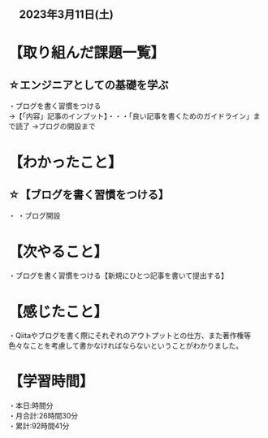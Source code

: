 ## 　2023年3月11日(土)
# 【取り組んだ課題一覧】
## ☆エンジニアとしての基礎を学ぶ
・ブログを書く習慣をつける  
→【「内容」記事のインプット】・・・「良い記事を書くためのガイドライン」まで読了
→ブログの開設まで
# 【わかったこと】
## ☆【ブログを書く習慣をつける】
・
・ブログ開設
# 【次やること】
・ブログを書く習慣をつける【新規にひとつ記事を書いて提出する】
# 【感じたこと】
・Qiitaやブログを書く際にそれぞれのアウトプットとの仕方、また著作権等色々なことを考慮して書かなければならないということがわかりました。
# 【学習時間】
・本日:時間分<br>
・月合計:26時間30分<br>
・累計:92時間41分
